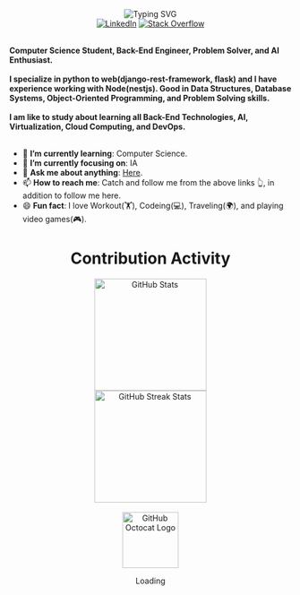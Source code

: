 <div>
    <div align=center>
         <img src="https://readme-typing-svg.herokuapp.com?font=Fira+Code&pause=1000&center=true&width=435&lines=Hi+there+I'm+Gabriel;Back-End+Developer;Freelancer;+AI+enthusiast;Computer+Science+Student" alt="Typing SVG" />
    </div>
    <div align=center>
        <a href="https://www.linkedin.com/in/gabriel-rodrigues-28a06318a/"><img src="https://img.shields.io/badge/Linkedin-0077b5?style=flat&logo=linkedin" alt="LinkedIn" /></a>
        <a href="https://stackoverflow.com/users/16130054/gabriel-mouta"><img src="https://img.shields.io/badge/Stack Overflow-f48024?style=flat&logo=stackoverflow&logoColor=white" alt="Stack Overflow" /></a>
    </div>
    <div align=left>
        <br>
        <p>
            <strong>
                Computer Science Student, Back-End Engineer, Problem Solver, and AI Enthusiast.<br><br>
                I specialize in python to web(django-rest-framework, flask) and I have experience working with Node(nestjs). Good in Data Structures, Database Systems, Object-Oriented Programming, and Problem Solving skills.<br><br>
                I am like to study about learning all Back-End Technologies, AI, Virtualization, Cloud Computing, and DevOps.<br><br>
            </strong>
        </p>
        <ul>
            <li>🌱 <b>I’m currently learning</b>: Computer Science.</li>
            <li>🎯 <b>I’m currently focusing on</b>: IA</li>
            <li>💬 <b>Ask me about anything</b>: <a href="https://github.com/RodriguesGabrielTi/RodriguesGabrielTi/issues">Here</a>.</li>
            <li>📫 <b>How to reach me</b>: Catch and follow me from the above links 👆, in addition to follow me here.</li>
            <li>😄 <b>Fun fact</b>: I love Workout(🏋️), Codeing(💻), Traveling(🌍), and playing video games(🎮).</li>
        </ul>
    </div>
    <div align=center>
        <h1>Contribution Activity</h1>
        <img src="https://github-readme-stats.vercel.app/api?username=RodriguesGabrielTi&title_color=6FDA44&text_color=FFFFFF&show_icons=true&icon_color=6FDA44&include_all_commits=true&count_private=true&theme=dark" alt="GitHub Stats" height="200" />
        <br>
        <!--
        <img src="https://github-readme-stats.vercel.app/api/top-langs?username=ahmedfathydev&layout=compact&title_color=6FDA44&text_color=FFFFFF&theme=dark" alt="GitHub Most Used Languages" height="200" />
        <br>
        -->
        <img src="https://github-readme-streak-stats.herokuapp.com/?user=RodriguesGabrielTi&theme=dark&date_format=j%20M%5B%20Y%5D&currStreakLabel=6FDA44&fire=6FDA44&ring=6FDA44" alt="GitHub Streak Stats" height="200" />
        <br>
        <br>
    </div>
    <div align=center>
        <img src="https://blog.bsource.com.br/assets/img/Tutorial.gif" alt="GitHub Octocat Logo" height="100">
        <p>Loading</p>
    </div>
</div>
